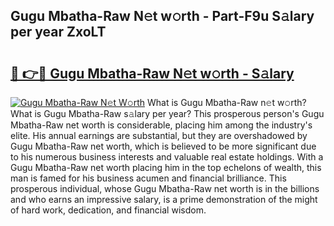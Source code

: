 ## Gugu Mbatha-Raw N𝚎t w𝚘rth - Part-F9u S𝚊lary per year ZxoLT

# <h2><a href="http://gc3vew.nevu.top/?p=Gugu+Mbatha-Raw">🔗 👉🔴 Gugu Mbatha-Raw N𝚎t w𝚘rth - S𝚊lary</a></h2>

[![Gugu Mbatha-Raw N𝚎t W𝚘rth](https://i.imgur.com/Oavwk0R.jpeg)](http://gc3vew.nevu.top/?p=Gugu+Mbatha-Raw)
What is Gugu Mbatha-Raw n𝚎t w𝚘rth? What is Gugu Mbatha-Raw s𝚊lary per year?
This prosperous person's Gugu Mbatha-Raw net worth is considerable, placing him among the industry's elite. His annual earnings are substantial, but they are overshadowed by Gugu Mbatha-Raw net worth, which is believed to be more significant due to his numerous business interests and valuable real estate holdings. With a Gugu Mbatha-Raw net worth placing him in the top echelons of wealth, this man is famed for his business acumen and financial brilliance. This prosperous individual, whose Gugu Mbatha-Raw net worth is in the billions and who earns an impressive salary, is a prime demonstration of the might of hard work, dedication, and financial wisdom.

